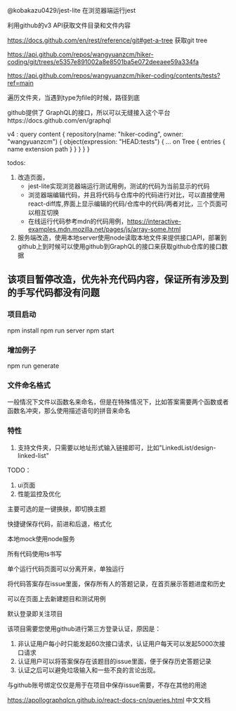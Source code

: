 @kobakazu0429/jest-lite
在浏览器端运行jest


利用github的v3 API获取文件目录和文件内容

https://docs.github.com/en/rest/reference/git#get-a-tree  获取git tree

https://api.github.com/repos/wangyuanzcm/hiker-coding/git/trees/e5357e891002a8e8501ba5e072deeaee59a334fa


https://api.github.com/repos/wangyuanzcm/hiker-coding/contents/tests?ref=main

遍历文件夹，当遇到type为file的时候，路径到底

github提供了 GraphQL的接口，所以可以无缝接入这个平台https://docs.github.com/en/graphql

v4 :
query content {
  repository(name: "hiker-coding", owner: "wangyuanzcm") {
    object(expression: "HEAD:tests") {
      ... on Tree {
        entries {
          name
          extension
          path
        }
      }
    }
  }
}



todos:
1. 改造页面，
    * jest-lite实现浏览器端运行测试用例，测试的代码为当前显示的代码
    * 浏览器端编辑代码，并且将代码与仓库中的代码进行对比，可以直接使用react-diff库,界面上显示编辑的代码/仓库中的代码/两者对比，三个页面可以相互切换
    * 在线运行代码参考mdn的代码用例，https://interactive-examples.mdn.mozilla.net/pages/js/array-some.html
2. 服务端改造，使用本地server使用node读取本地文件来提供接口API，部署到github上到时候可以使用github到GraphQL的接口来获取github仓库的接口数据


## 该项目暂停改造，优先补充代码内容，保证所有涉及到的手写代码都没有问题


### 项目启动
npm install
npm run server
npm start

### 增加例子
npm run generate

### 文件命名格式

一般情况下文件以函数名来命名，但是在特殊情况下，比如答案需要两个函数或者函数名冲突，那么使用描述语句的拼音来命名

### 特性

1. 支持文件夹，只需要以地址形式输入链接即可，比如"LinkedList/design-linked-list"



TODO：
1. ui页面
2. 性能监控及优化



主要可选的是一键换肤，即切换主题

快捷键保存代码，前进和后退，格式化

本地mock使用node服务

所有代码使用ts书写

单个运行代码页面可以分离开来，单独运行

将代码答案存在issue里面，保存所有人的答题记录，在首页展示答题进度和历史

可以在页面上去新建题目和测试用例

默认登录即关注项目



该项目需要您使用github进行第三方登录认证，原因是：
1. 非认证用户每小时只能发起60次接口请求，认证用户每天可以发起5000次接口请求
2. 认证用户可以将答案保存在该题目的issue里面，便于保存历史答题记录
3. 认证之后可以避免垃圾输入和一些不良的言论出现。

与github账号绑定仅仅是用于在项目中保存issue需要，不存在其他的用途


https://apollographqlcn.github.io/react-docs-cn/queries.html 中文文档